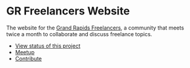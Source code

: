 # GR Freelancers Website

The website for the [Grand Rapids Freelancers](http://grfreelancers.com/), a community that meets twice a month to collaborate and discuss freelance topics.

- [View status of this project](https://github.com/grfreelancers/grfreelancers-website/projects/1)
- [Meetup](https://www.meetup.com/Grand-Rapids-Freelance-Meetup/)
- [Contribute](https://github.com/grfreelancers/collaboration)
